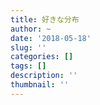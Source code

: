 ```yaml
---
title: 好きな分布
author: ~
date: '2018-05-18'
slug: ''
categories: []
tags: []
description: ''
thumbnail: ''
---
```

